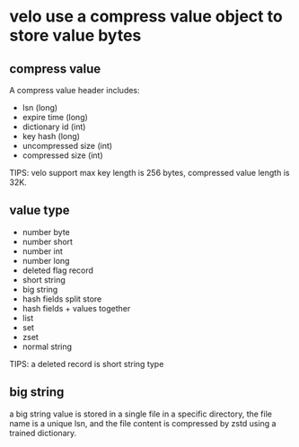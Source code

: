 # velo use a compress value object to store value bytes

## compress value

A compress value header includes:

- lsn (long)
- expire time (long)
- dictionary id (int)
- key hash (long)
- uncompressed size (int)
- compressed size (int)

TIPS:
velo support max key length is 256 bytes, compressed value length is 32K.

## value type

- number byte
- number short
- number int
- number long
- deleted flag record
- short string
- big string
- hash fields split store
- hash fields + values together
- list
- set
- zset
- normal string

TIPS: a deleted record is short string type

## big string

a big string value is stored in a single file in a specific directory, the file name is a unique lsn, and the file
content is compressed by zstd using a trained dictionary.